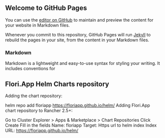 ## Welcome to GitHub Pages

You can use the [editor on GitHub](https://github.com/floriapp/floriapp-helm/edit/gh-pages/index.md) to maintain and preview the content for your website in Markdown files.

Whenever you commit to this repository, GitHub Pages will run [Jekyll](https://jekyllrb.com/) to rebuild the pages in your site, from the content in your Markdown files.

### Markdown

Markdown is a lightweight and easy-to-use syntax for styling your writing. It includes conventions for

## Flori.App Helm Charts repository
Adding the chart repository:

helm repo add floriapp https://floriapp.github.io/helm/
Adding Flori.App chart repository to Rancher 2.5+:

Go to Cluster Explorer > Apps & Marketplace > Chart Repositories
Click Create
Fill in the fields
  Name: floriapp
  Target: Https url to helm index
  Index URL: https://floriapp.github.io/helm/
